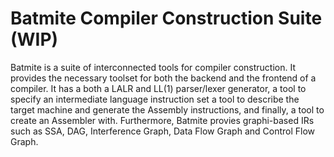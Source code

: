 # Batmite Compiler Construction Suite (WIP)

Batmite is a suite of interconnected tools for compiler construction. It provides the necessary toolset for both the backend and the frontend of a compiler. It has a both a LALR and LL(1) parser/lexer generator, a tool to specify an intermediate language instruction set a tool to describe the target machine and generate the Assembly instructions, and finally, a tool to create an Assembler with. Furthermore, Batmite provies graphi-based IRs such as SSA, DAG, Interference Graph, Data Flow Graph and Control Flow Graph.



